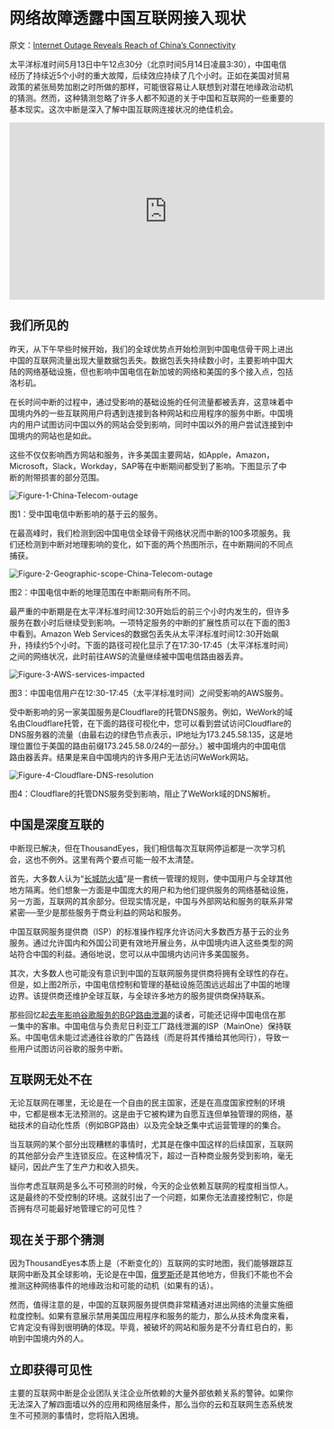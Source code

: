 # 网络故障透露中国互联网接入现状

原文：[Internet Outage Reveals Reach of China’s Connectivity](https://blog.thousandeyes.com/internet-outage-reveals-reach-of-chinas-connectivity/)

太平洋标准时间5月13日中午12点30分（北京时间5月14日凌晨3:30），中国电信经历了持续近5个小时的重大故障，后续效应持续了几个小时。正如在美国对贸易政策的紧张局势加剧之时所做的那样，可能很容易让人联想到对潜在地缘政治动机的猜测。然而，这种猜测忽略了许多人都不知道的关于中国和互联网的一些重要的基本现实。这次中断是深入了解中国互联网连接状况的绝佳机会。

<!--more-->

<iframe width="560" height="315" src="https://www.youtube.com/embed/cBylzjskZho" frameborder="0" allow="accelerometer; autoplay; encrypted-media; gyroscope; picture-in-picture" allowfullscreen></iframe>

## 我们所见的

昨天，从下午早些时候开始，我们的全球优势点开始检测到中国电信骨干网上进出中国的互联网流量出现大量数据包丢失。数据包丢失持续数小时，主要影响中国大陆的网络基础设施，但也影响中国电信在新加坡的网络和美国的多个接入点，包括洛杉矶。

在长时间中断的过程中，通过受影响的基础设施的任何流量都被丢弃，这意味着中国境内外的一些互联网用户将遇到连接到各种网站和应用程序的服务中断。中国境内的用户试图访问中国以外的网站会受到影响，同时中国以外的用户尝试连接到中国境内的网站也是如此。

这些不仅仅影响西方网站和服务，许多美国主要网站，如Apple，Amazon，Microsoft，Slack，Workday，SAP等在中断期间都受到了影响。下图显示了中断的附带损害的部分范围。

![Figure-1-China-Telecom-outage](https://user-images.githubusercontent.com/3297411/57969235-a5393580-79a7-11e9-873f-62a2c42aa573.png)

图1：受中国电信中断影响的基于云的服务。

在最高峰时，我们检测到因中国电信全球骨干网络状况而中断的100多项服务。我们还检测到中断对地理影响的变化，如下面的两个热图所示，在中断期间的不同点捕获。

![Figure-2-Geographic-scope-China-Telecom-outage](https://user-images.githubusercontent.com/3297411/57969242-af5b3400-79a7-11e9-95ee-10ea7a8158f8.png)

图2：中国电信中断的地理范围在中断期间有所不同。

最严重的中断期是在太平洋标准时间12:30开始后的前三个小时内发生的，但许多服务在数小时后继续受到影响。一项特定服务的中断的扩展性质可以在下面的图3中看到。Amazon Web Services的数据包丢失从太平洋标准时间12:30开始飙升，持续约5个小时。下面的路径可视化显示了在17:30-17:45（太平洋标准时间）之间的网络状况，此时前往AWS的流量继续被中国电信路由器丢弃。

![Figure-3-AWS-services-impacted](https://user-images.githubusercontent.com/3297411/57969353-bb93c100-79a8-11e9-9636-e0afabbcb50f.png)

图3：中国电信用户在12:30-17:45（太平洋标准时间）之间受影响的AWS服务。

受中断影响的另一家美国服务是Cloudflare的托管DNS服务。例如，WeWork的域名由Cloudflare托管，在下面的路径可视化中，您可以看到尝试访问Cloudflare的DNS服务器的流量（由最右边的绿色节点表示，IP地址为173.245.58.135，这是地理位置位于美国的路由前缀173.245.58.0/24的一部分。）被中国境内的中国电信路由器丢弃。结果是来自中国境内的许多用户无法访问WeWork网站。

![Figure-4-Cloudflare-DNS-resolution](https://user-images.githubusercontent.com/3297411/57969270-efbab200-79a7-11e9-9013-05196425426d.png)

图4：Cloudflare的托管DNS服务受到影响，阻止了WeWork域的DNS解析。

## 中国是深度互联的

中断现已解决，但在ThousandEyes，我们相信每次互联网停运都是一次学习机会，这也不例外。这里有两个要点可能一般不太清楚。

首先，大多数人认为“[长城防火墙](https://blog.thousandeyes.com/deconstructing-great-firewall-china/)”是一套统一管理的规则，使中国用户与全球其他地方隔离。他们想象一方面是中国庞大的用户和为他们提供服务的网络基础设施，另一方面，互联网的其余部分。但现实情况是，中国与外部网站和服务的联系非常紧密──至少是那些服务于商业利益的网站和服务。

中国互联网服务提供商（ISP）的标准操作程序允许访问大多数西方基于云的业务服务。通过允许国内和外国公司更有效地开展业务，从中国境内进入这些类型的网站符合中国的利益。通俗地说，您可以从中国境内访问许多美国服务。

其次，大多数人也可能没有意识到中国的互联网服务提供商将拥有全球性的存在。但是，如上图2所示，中国电信控制和管理的基础设施范围远远超出了中国的地理边界。该提供商还维护全球互联，与全球许多地方的服务提供商保持联系。

那些回忆起[去年影响谷歌服务的BGP路由泄漏](https://blog.thousandeyes.com/internet-vulnerability-takes-down-google/)的读者，可能还记得中国电信在那一集中的客串。中国电信与负责尼日利亚工厂路线泄漏的ISP（MainOne）保持联系。中国电信未能过滤通往谷歌的广告路线（而是将其传播给其他同行），导致一些用户试图访问谷歌的服务中断。

## 互联网无处不在

无论互联网在哪里，无论是在一个自由的民主国家，还是在高度国家控制的环境中，它都是根本无法预测的。这是由于它被构建为自愿互连但单独管理的网络，基础技术的自动化性质（例如BGP路由）以及完全缺乏集中式运营管理的的集合。

当互联网的某个部分出现糟糕的事情时，尤其是在像中国这样的后续国家，互联网的其他部分会产生连锁反应。在这种情况下，超过一百种商业服务受到影响，毫无疑问，因此产生了生产力和收入损失。

当你考虑互联网是多么不可预测的时候，今天的企业依赖互联网的程度相当惊人。这是最终的不受控制的环境。这就引出了一个问题，如果你无法直接控制它，你是否拥有尽可能最好地管理它的可见性？

## 现在关于那个猜测

因为ThousandEyes本质上是（不断变化的）互联网的实时地图，我们能够跟踪互联网中断及其全球影响，无论是在中国，[俄罗斯](https://blog.thousandeyes.com/yandex-packet-loss-ddos-or-russian-firewall/)还是其他地方，但我们不能也不会推测这种网络事件的地缘政治和可能的动机（如果有的话）。

然而，值得注意的是，中国的互联网服务提供商非常精通对进出网络的流量实施细粒度控制。如果有意展示禁用美国应用程序和服务的能力，那么从技术角度来看，它肯定没有得到很明确的体现。毕竟，被破坏的网站和服务是不分青红皂白的，影响到中国境内外的人。

## 立即获得可见性

主要的互联网中断是企业团队关注企业所依赖的大量外部依赖关系的警钟。如果你无法深入了解四面墙以外的应用和网络层条件，那么当你的云和互联网生态系统发生不可预测的事情时，您将陷入困境。

